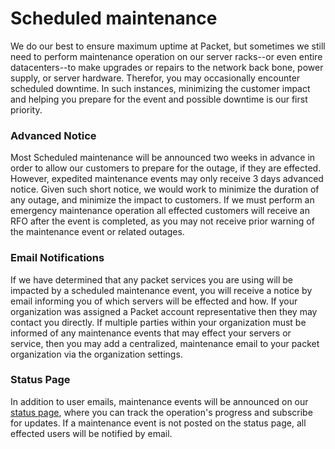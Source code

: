 <!--<meta>
{
    "title":"Maintenance Events",
    "description":"Learn more about Maintenance Events at Packet",
    "date": "09/20/2019",
    "tag":["Sales", "Maintenance Events"]
}
</meta>-->

# Scheduled maintenance
We do our best to ensure maximum uptime at Packet, but sometimes we still need
to perform maintenance operation on our server racks--or even entire
datacenters--to make upgrades or repairs to the network back bone, power
supply, or server hardware. Therefor, you may occasionally encounter scheduled
downtime. In such instances, minimizing the customer impact and helping you
prepare for the event and possible downtime is our first priority.

### Advanced Notice
Most Scheduled maintenance will be announced two weeks in advance in order to
allow our customers to prepare for the outage, if they are effected. However,
expedited maintenance events may only receive 3 days advanced notice. Given such
short notice, we would work to minimize the duration of any outage, and minimize
the impact to customers. If we must perform an emergency maintenance operation
all effected customers will receive an RFO after the event is completed, as you
may not receive prior warning of the maintenance event or related outages.

### Email Notifications
If we have determined that any packet services you are using will be impacted by
a scheduled maintenance event, you will receive a notice by email informing you
of which servers will be effected and how. If your organization was assigned a
Packet account representative then they may contact you directly. If multiple
parties within your organization must be informed of any maintenance events that
may effect your servers or service, then you may add a centralized, maintenance
email to your packet organization via the organization settings.

### Status Page
In addition to user emails, maintenance events will be announced on our
[status page](https://status.packet.com), where you can track the operation's
progress and subscribe for updates. If a maintenance event is not posted on the
status page, all effected users will be notified by email.
